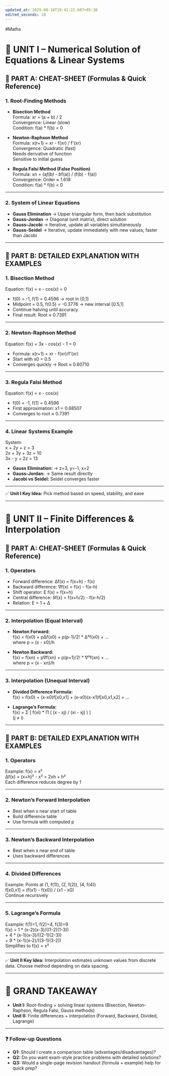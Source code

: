 ```yaml
---
updated_at: 2025-08-18T19:41:22.607+05:30
edited_seconds: 10
---
```

#Maths
# 📘 UNIT I – Numerical Solution of Equations & Linear Systems

## 🔹 PART A: CHEAT-SHEET (Formulas & Quick Reference)

### 1. Root-Finding Methods
- **Bisection Method**  
  Formula: xr = (a + b) / 2  
  Convergence: Linear (slow)  
  Condition: f(a) * f(b) < 0  

- **Newton-Raphson Method**  
  Formula: x(r+1) = xr - f(xr) / f'(xr)  
  Convergence: Quadratic (fast)  
  Needs derivative of function  
  Sensitive to initial guess  

- **Regula Falsi Method (False Position)**  
  Formula: xn = (a*f(b) - b*f(a)) / (f(b) - f(a))  
  Convergence: Order ≈ 1.618  
  Condition: f(a) * f(b) < 0  

---

### 2. System of Linear Equations
- **Gauss Elimination** → Upper triangular form, then back substitution  
- **Gauss-Jordan** → Diagonal (unit matrix), direct solution  
- **Gauss-Jacobi** → Iterative, update all variables simultaneously  
- **Gauss-Seidel** → Iterative, update immediately with new values, faster than Jacobi  

---

## 🔹 PART B: DETAILED EXPLANATION WITH EXAMPLES

### 1. Bisection Method
Equation: f(x) = x - cos(x) = 0  
- f(0) = -1, f(1) = 0.4596 → root in [0,1]  
- Midpoint = 0.5, f(0.5) = -0.3776 → new interval [0.5,1]  
- Continue halving until accuracy  
- Final result: Root ≈ 0.7391  

---

### 2. Newton-Raphson Method
Equation: f(x) = 3x - cos(x) - 1 = 0  
- Formula: x(r+1) = xr - f(xr)/f'(xr)  
- Start with x0 = 0.5  
- Converges quickly → Root ≈ 0.60710  

---

### 3. Regula Falsi Method
Equation: f(x) = x - cos(x)  
- f(0) = -1, f(1) = 0.4596  
- First approximation: x1 = 0.68507  
- Converges to root ≈ 0.7391  

---

### 4. Linear Systems Example
System:  
x + 2y + z = 3  
2x + 3y + 3z = 10  
3x - y + 2z = 13  

- **Gauss Elimination:** → z=3, y=-1, x=2  
- **Gauss-Jordan:** → Same result directly  
- **Jacobi vs Seidel:** Seidel converges faster  

---

✅ **Unit I Key Idea:** Pick method based on speed, stability, and ease  

---

# 📘 UNIT II – Finite Differences & Interpolation

## 🔹 PART A: CHEAT-SHEET (Formulas & Quick Reference)

### 1. Operators
- Forward difference: Δf(x) = f(x+h) - f(x)  
- Backward difference: ∇f(x) = f(x) - f(x-h)  
- Shift operator: E f(x) = f(x+h)  
- Central difference: δf(x) = f(x+h/2) - f(x-h/2)  
- Relation: E = 1 + Δ  

---

### 2. Interpolation (Equal Interval)
- **Newton Forward:**  
  f(x) = f(x0) + pΔf(x0) + p(p-1)/2! * Δ²f(x0) + ...  
  where p = (x - x0)/h  

- **Newton Backward:**  
  f(x) = f(xn) + p∇f(xn) + p(p+1)/2! * ∇²f(xn) + ...  
  where p = (x - xn)/h  

---

### 3. Interpolation (Unequal Interval)
- **Divided Difference Formula:**  
  f(x) = f(x0) + (x-x0)f[x0,x1] + (x-x0)(x-x1)f[x0,x1,x2] + ...  

- **Lagrange’s Formula:**  
  f(x) = Σ [ f(xi) * Π ( (x - xj) / (xi - xj) ) ]  
  (j ≠ i)  

---

## 🔹 PART B: DETAILED EXPLANATION WITH EXAMPLES

### 1. Operators
Example: f(x) = x²  
Δf(x) = (x+h)² - x² = 2xh + h²  
Each difference reduces degree by 1  

---

### 2. Newton’s Forward Interpolation
- Best when x near start of table  
- Build difference table  
- Use formula with computed p  

---

### 3. Newton’s Backward Interpolation
- Best when x near end of table  
- Uses backward differences  

---

### 4. Divided Differences
Example: Points at (1, f(1)), (2, f(2)), (4, f(4))  
f[x0,x1] = (f(x1) - f(x0)) / (x1 - x0)  
Continue recursively  

---

### 5. Lagrange’s Formula
Example: f(1)=1, f(2)=4, f(3)=9  
f(x) = 1 * (x-2)(x-3)/((1-2)(1-3))  
     + 4 * (x-1)(x-3)/((2-1)(2-3))  
     + 9 * (x-1)(x-2)/((3-1)(3-2))  
Simplifies to f(x) = x²  

---

✅ **Unit II Key Idea:** Interpolation estimates unknown values from discrete data. Choose method depending on data spacing.  

---

# 🔑 GRAND TAKEAWAY
- **Unit I:** Root-finding + solving linear systems (Bisection, Newton-Raphson, Regula Falsi, Gauss methods)  
- **Unit II:** Finite differences + interpolation (Forward, Backward, Divided, Lagrange)  

---

### ❓ Follow-up Questions
- **Q1:** Should I create a comparison table (advantages/disadvantages)?  
- **Q2:** Do you want exam-style practice problems with detailed solutions?  
- **Q3:** Would a single-page revision handout (formula + example) help for quick prep?  
